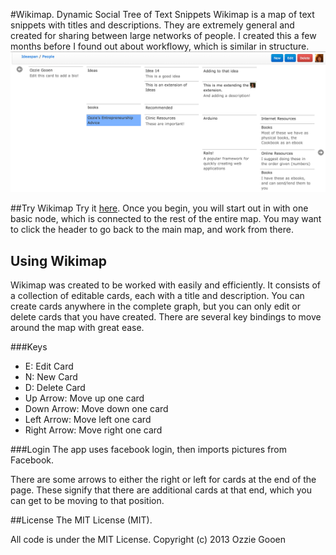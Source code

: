 #Wikimap.  Dynamic Social Tree of Text Snippets
Wikimap is a map of text snippets with titles and descriptions.  They
are extremely general and created for sharing between large networks
of people.  I created this a few months before I found out about
workflowy, which is similar in structure.  
![screenshot](doc/screenshot2.png)

##Try Wikimap
Try it [here](http://ideaspan.herokuapp.com/). Once you begin, you
will start out in with one basic node, which is connected to the rest
of the entire map.  You may want to click the header to go back to the
main map, and work from there.

## Using Wikimap
Wikimap was created to be worked with easily and efficiently.  It
consists of a collection of editable cards, each with a title and
description.  You can create cards anywhere in the complete graph,
but you can only edit or delete cards that you have created.  There
are several key bindings to move around the map with great ease.    

###Keys

+ E: Edit Card
+ N: New Card
+ D: Delete Card
+ Up Arrow: Move up one card
+ Down Arrow: Move down one card
+ Left Arrow: Move left one card
+ Right Arrow: Move right one card

###Login
The app uses facebook login, then imports pictures from Facebook.
 

There are some arrows to either the right or left for cards at the end
of the page.  These signify that there are additional cards at that
end, which you can get to be moving to that position.

##License
The MIT License (MIT).

All code is under the MIT License. Copyright (c) 2013 Ozzie Gooen

